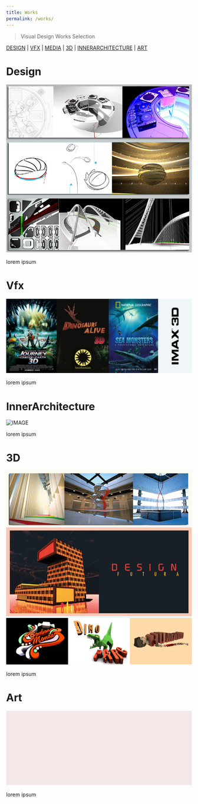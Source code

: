 ```yaml
---
title: Works
permalink: /works/
---
```


>Visual Design Works Selection

[DESIGN](#design) | [VFX](#vfx) | [MEDIA](#media) | [3D](#3D) | [INNERARCHITECTURE](#inner) | [ART](#art)

# Design

![IMAGE](/images/DESIGN1.jpg)

lorem ipsum


# Vfx

![IMAGE](/images/VFX1.jpg)

lorem ipsum


# InnerArchitecture

![IMAGE](/images/INNER1.jpg)

lorem ipsum


# 3D

![IMAGE](/images/3D1.jpg)

lorem ipsum


# Art

![IMAGE](/images/BASE.jpg)

lorem ipsum











